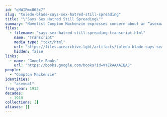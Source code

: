 ```yaml
---
id: "qHWIPmx063x7"
slug: "toledo-blade-says-sex-hatred-still-spreading"
title: "\"Says Sex Hatred Still Spreading\""
summary: "Novelist Compton Mackenzie expresses concern about an “asexual class” of people"
files:
  - filename: "says-sex-hatred-still-spreading-transcript.html"
    name: "Transcript"
    media_type: "text/html"
    url: "https://files.acearchive.lgbt/artifacts/toledo-blade-says-sex-hatred-still-spreading/says-sex-hatred-still-spreading-transcript.html"
    hidden: false
links:
  - name: "Google Books"
    url: "https://books.google.com/books?id=VYEkAAAAIBAJ"
people:
  - "Compton Mackenzie"
identities:
  - "asexual"
from_year: 1913
decades:
  - 1910
collections: []
aliases: []
---
```

